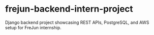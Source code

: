 # frejun-backend-intern-project
Django backend project showcasing REST APIs, PostgreSQL, and AWS setup for FreJun internship.

